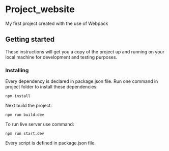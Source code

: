 # Project_website
My first project created with the use of Webpack
## Getting started
These instructions will get you a copy of the project up and running on your local machine for development and testing purposes.
### Installing
Every dependency is declared in package.json file. Run one command in project folder to install these dependencies:
```
npm install
```
Next build the project:
```
npm run build:dev
```
To run live server use command:
```
npm run start:dev
```
Every script is defined in package.json file.
